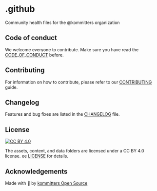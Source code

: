 # .github
Community health files for the @kommitters organization

## Code of conduct
We welcome everyone to contribute. Make sure you have read the [CODE_OF_CONDUCT][coc] before.

## Contributing
For information on how to contribute, please refer to our [CONTRIBUTING][contributing] guide.

## Changelog
Features and bug fixes are listed in the [CHANGELOG][changelog] file.

## License
[![CC BY 4.0][cc-by-shield]][cc-by]

The assets, content, and data folders are licensed under a CC BY 4.0 license. ee [LICENSE][license] for details.

## Acknowledgements
Made with 💙 by [kommitters Open Source][kommit.co]


[cc-by]: http://creativecommons.org/licenses/by/4.0/
[cc-by-image]: https://i.creativecommons.org/l/by/4.0/88x31.png
[cc-by-shield]: https://img.shields.io/badge/License-CC%20BY%204.0-lightgrey.svg
[license]: https://github.com/kommitters/.github/blob/main/LICENSE.md
[coc]: https://github.com/kommitters/.github/blob/main/CODE_OF_CONDUCT.md
[changelog]: https://github.com/kommitters/.github/blob/main/CHANGELOG.md
[contributing]: https://github.com/kommitters/.github/blob/main/CONTRIBUTING.md
[kommit.co]: https://kommit.co
